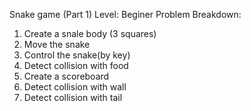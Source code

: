 Snake game (Part 1)
Level: Beginer
Problem Breakdown:
1. Create a snale body (3 squares)
2. Move the snake
3. Control the snake(by key)
4. Detect collision with food
5. Create a scoreboard
6. Detect collision with wall
7. Detect collision with tail